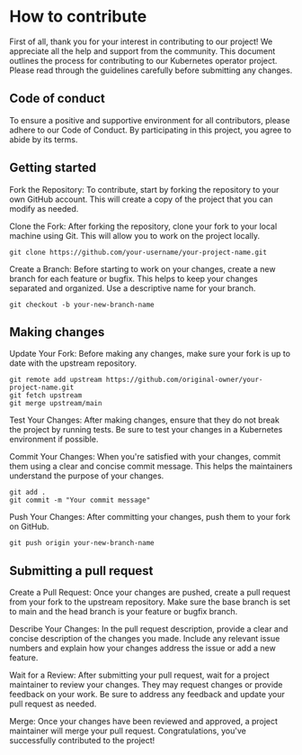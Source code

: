 # How to contribute

First of all, thank you for your interest in contributing to our project! We appreciate all the help and support from the community. This document outlines the process for contributing to our Kubernetes operator project. Please read through the guidelines carefully before submitting any changes.

## Code of conduct

To ensure a positive and supportive environment for all contributors, please adhere to our Code of Conduct. By participating in this project, you agree to abide by its terms.

## Getting started

Fork the Repository: To contribute, start by forking the repository to your own GitHub account. This will create a copy of the project that you can modify as needed.

Clone the Fork: After forking the repository, clone your fork to your local machine using Git. This will allow you to work on the project locally.

```shell
git clone https://github.com/your-username/your-project-name.git
```

Create a Branch: Before starting to work on your changes, create a new branch for each feature or bugfix. This helps to keep your changes separated and organized. Use a descriptive name for your branch.

```shell
git checkout -b your-new-branch-name
```
## Making changes

Update Your Fork: Before making any changes, make sure your fork is up to date with the upstream repository.

```shell
git remote add upstream https://github.com/original-owner/your-project-name.git
git fetch upstream
git merge upstream/main
```

Test Your Changes: After making changes, ensure that they do not break the project by running tests. Be sure to test your changes in a Kubernetes environment if possible.

Commit Your Changes: When you're satisfied with your changes, commit them using a clear and concise commit message. This helps the maintainers understand the purpose of your changes.

```shell
git add .
git commit -m "Your commit message"
```

Push Your Changes: After committing your changes, push them to your fork on GitHub.

```shell
git push origin your-new-branch-name
```

## Submitting a pull request

Create a Pull Request: Once your changes are pushed, create a pull request from your fork to the upstream repository. Make sure the base branch is set to main and the head branch is your feature or bugfix branch.

Describe Your Changes: In the pull request description, provide a clear and concise description of the changes you made. Include any relevant issue numbers and explain how your changes address the issue or add a new feature.

Wait for a Review: After submitting your pull request, wait for a project maintainer to review your changes. They may request changes or provide feedback on your work. Be sure to address any feedback and update your pull request as needed.

Merge: Once your changes have been reviewed and approved, a project maintainer will merge your pull request. Congratulations, you've successfully contributed to the project!